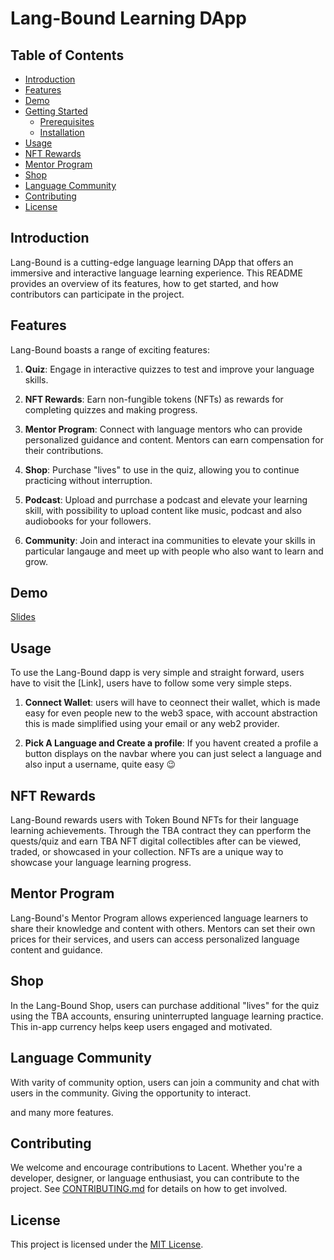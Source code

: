 
# Lang-Bound Learning DApp

## Table of Contents
- [Introduction](#introduction)
- [Features](#features)
- [Demo](#demo)
- [Getting Started](#getting-started)
  - [Prerequisites](#prerequisites)
  - [Installation](#installation)
- [Usage](#usage)
- [NFT Rewards](#nft-rewards)
- [Mentor Program](#mentor-program)
- [Shop](#shop)
- [Language Community](#LanguageCommunity)
- [Contributing](#contributing)
- [License](#license)

## Introduction

Lang-Bound is a cutting-edge language learning DApp that offers an immersive and interactive language learning experience. This README provides an overview of its features, how to get started, and how contributors can participate in the project.

## Features

Lang-Bound boasts a range of exciting features:

1. **Quiz**: Engage in interactive quizzes to test and improve your language skills.

2. **NFT Rewards**: Earn non-fungible tokens (NFTs) as rewards for completing quizzes and making progress.

3. **Mentor Program**: Connect with language mentors who can provide personalized guidance and content. Mentors can earn compensation for their contributions.

4. **Shop**: Purchase "lives" to use in the quiz, allowing you to continue practicing without interruption.

5. **Podcast**: Upload and purrchase a podcast and elevate your learning skill, with possibility to upload content like music, podcast and also audiobooks for your followers.

6. **Community**: Join and interact ina communities to elevate your skills in particular langauge and meet up with people who also want to learn and grow.

## Demo
[Slides](https://drive.google.com/file/d/1s5HR9lOgryFYNnnaFlCcICACkUOEncXL/view?usp=drivesdk)


## Usage

To use the Lang-Bound dapp is very simple and straight forward, users have to visit the [Link], users have to follow some very simple steps.

1. **Connect Wallet**: users will have to ceonnect their wallet, which is made easy for even people new to the web3 space, with account abstraction this is made simplified using your email or any web2 provider.

2. **Pick A Language and Create a profile**: If you havent created a profile a button displays on the navbar where you can just select a language and also input a username, quite easy 😉

## NFT Rewards

Lang-Bound rewards users with Token Bound NFTs for their language learning achievements. Through the TBA contract they can pperform the quests/quiz and earn TBA NFT digital collectibles after can be viewed, traded, or showcased in your collection. NFTs are a unique way to showcase your language learning progress.

## Mentor Program

Lang-Bound's Mentor Program allows experienced language learners to share their knowledge and content with others. Mentors can set their own prices for their services, and users can access personalized language content and guidance.

## Shop

In the Lang-Bound Shop, users can purchase additional "lives" for the quiz using the TBA accounts, ensuring uninterrupted language learning practice. This in-app currency helps keep users engaged and motivated.

## Language Community

With varity of community option, users can join a community and chat with users in the community. Giving the opportunity to interact.

and many more features.

## Contributing

We welcome and encourage contributions to Lacent. Whether you're a developer, designer, or language enthusiast, you can contribute to the project. See [CONTRIBUTING.md](CONTRIBUTING.md) for details on how to get involved.

## License

This project is licensed under the [MIT License](LICENSE).
